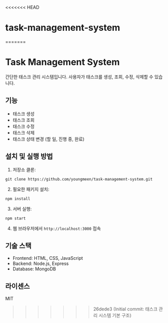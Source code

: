 <<<<<<< HEAD
# task-management-system
=======
# Task Management System

간단한 태스크 관리 시스템입니다. 사용자가 태스크를 생성, 조회, 수정, 삭제할 수 있습니다.

## 기능

- 태스크 생성
- 태스크 조회
- 태스크 수정
- 태스크 삭제
- 태스크 상태 변경 (할 일, 진행 중, 완료)

## 설치 및 실행 방법

1. 저장소 클론:
```
git clone https://github.com/youngmeen/task-management-system.git
```

2. 필요한 패키지 설치:
```
npm install
```

3. 서버 실행:
```
npm start
```

4. 웹 브라우저에서 `http://localhost:3000` 접속

## 기술 스택

- Frontend: HTML, CSS, JavaScript
- Backend: Node.js, Express
- Database: MongoDB

## 라이센스

MIT
>>>>>>> 26dede3 (Initial commit: 태스크 관리 시스템 기본 구조)
